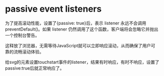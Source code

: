 # passive event listeners

为了提高滚动性能，设置了{passive: true}后，表示 listener 永远不会调用 preventDefault()。如果 listener 仍然调用了这个函数，客户端将会忽略它并抛出一个控制台警告。

这释放了浏览器，无需等待JavaScript就可以立即响应滚动，从而确保了用户可靠的流畅滚动体验。

给svg的元素设置touchstart事件的listener，结果有时响应，有时不响应，设置了passive:true后就正常响应了。
